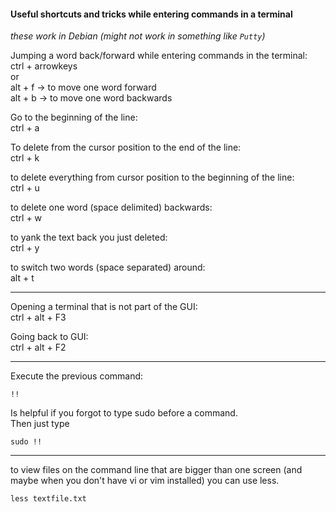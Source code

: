 #### Useful shortcuts and tricks while entering commands in a terminal

*these work in Debian (might not work in something like `Putty`)*

Jumping a word back/forward while entering commands in the terminal:\
ctrl + arrowkeys\
or\
alt + f -> to move one word forward\
alt + b -> to move one word backwards

Go to the beginning of the line:\
ctrl + a

To delete from the cursor position to the end of the line:\
ctrl + k

to delete everything from cursor position to the beginning of the line:\
ctrl + u

to delete one word (space delimited) backwards:\
ctrl + w

to yank the text back you just deleted:\
ctrl + y

to switch two words (space separated) around:\
alt + t


***

Opening a terminal that is not part of the GUI:\
ctrl + alt + F3

Going back to GUI:\
ctrl + alt + F2

***

Execute the previous command:
```
!!
```

Is helpful if you forgot to type sudo before a command.\
Then just type
```
sudo !!
```

***

to view files on the command line that are bigger than one screen (and maybe when you don't have vi or vim installed) you can use less.
```
less textfile.txt
```
